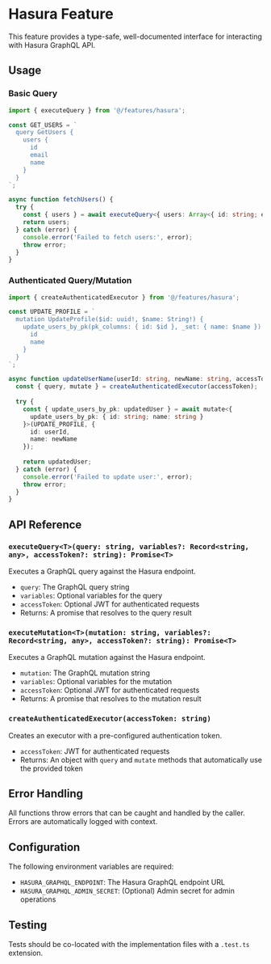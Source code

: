 # Hasura Feature

This feature provides a type-safe, well-documented interface for interacting with Hasura GraphQL API.

## Usage

### Basic Query

```typescript
import { executeQuery } from '@/features/hasura';

const GET_USERS = `
  query GetUsers {
    users {
      id
      email
      name
    }
  }
`;

async function fetchUsers() {
  try {
    const { users } = await executeQuery<{ users: Array<{ id: string; email: string; name: string }> }>(GET_USERS);
    return users;
  } catch (error) {
    console.error('Failed to fetch users:', error);
    throw error;
  }
}
```

### Authenticated Query/Mutation

```typescript
import { createAuthenticatedExecutor } from '@/features/hasura';

const UPDATE_PROFILE = `
  mutation UpdateProfile($id: uuid!, $name: String!) {
    update_users_by_pk(pk_columns: { id: $id }, _set: { name: $name }) {
      id
      name
    }
  }
`;

async function updateUserName(userId: string, newName: string, accessToken: string) {
  const { query, mutate } = createAuthenticatedExecutor(accessToken);
  
  try {
    const { update_users_by_pk: updatedUser } = await mutate<{ 
      update_users_by_pk: { id: string; name: string } 
    }>(UPDATE_PROFILE, { 
      id: userId, 
      name: newName 
    });
    
    return updatedUser;
  } catch (error) {
    console.error('Failed to update user:', error);
    throw error;
  }
}
```

## API Reference

### `executeQuery<T>(query: string, variables?: Record<string, any>, accessToken?: string): Promise<T>`

Executes a GraphQL query against the Hasura endpoint.

- `query`: The GraphQL query string
- `variables`: Optional variables for the query
- `accessToken`: Optional JWT for authenticated requests
- Returns: A promise that resolves to the query result

### `executeMutation<T>(mutation: string, variables?: Record<string, any>, accessToken?: string): Promise<T>`

Executes a GraphQL mutation against the Hasura endpoint.

- `mutation`: The GraphQL mutation string
- `variables`: Optional variables for the mutation
- `accessToken`: Optional JWT for authenticated requests
- Returns: A promise that resolves to the mutation result

### `createAuthenticatedExecutor(accessToken: string)`

Creates an executor with a pre-configured authentication token.

- `accessToken`: JWT for authenticated requests
- Returns: An object with `query` and `mutate` methods that automatically use the provided token

## Error Handling

All functions throw errors that can be caught and handled by the caller. Errors are automatically logged with context.

## Configuration

The following environment variables are required:

- `HASURA_GRAPHQL_ENDPOINT`: The Hasura GraphQL endpoint URL
- `HASURA_GRAPHQL_ADMIN_SECRET`: (Optional) Admin secret for admin operations

## Testing

Tests should be co-located with the implementation files with a `.test.ts` extension.
